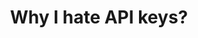---
toc: true
layout: post
description: My experience with API keys and why I don't like to use them in real world applications.
categories: [api-keys, keys, authentication, authorisation]
title: Why I hate API keys? 
image: images/no-img.jpg
hide: true
search_exclude: true
---